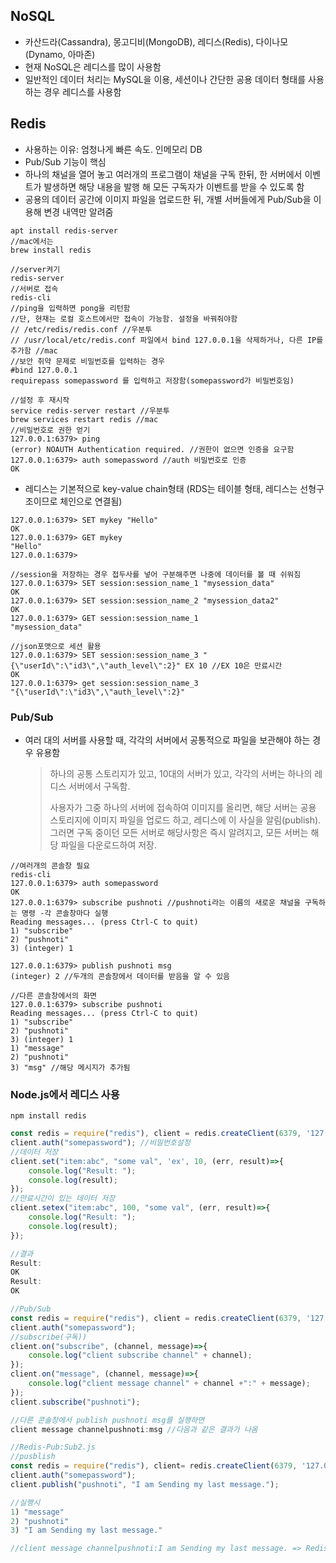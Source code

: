 ## NoSQL

- 카산드라(Cassandra), 몽고디비(MongoDB), 레디스(Redis), 다이나모(Dynamo, 아마존)
- 현재 NoSQL은 레디스를 많이 사용함
- 일반적인 데이터 처리는 MySQL을 이용, 세션이나 간단한 공용 데이터 형태를 사용하는 경우 레디스를 사용함

## Redis

- 사용하는 이유: 엄청나게 빠른 속도. 인메모리 DB
- Pub/Sub 기능이 핵심
- 하나의 채널을 열어 놓고 여러개의 프로그램이 채널을 구독 한뒤, 한 서버에서 이벤트가 발생하면 해당 내용을 발행 해 모든 구독자가 이벤트를 받을 수 있도록 함
- 공용의 데이터 공간에 이미지 파일을 업로드한 뒤, 개별 서버들에게 Pub/Sub을 이용해 변경 내역만 알려줌

```
apt install redis-server
//mac에서는
brew install redis

//server켜기
redis-server
//서버로 접속
redis-cli
//ping을 입력하면 pong을 리턴함
//단, 현재는 로컬 호스트에서만 접속이 가능함. 설정을 바꿔줘야함
// /etc/redis/redis.conf //우분투
// /usr/local/etc/redis.conf 파일에서 bind 127.0.0.1을 삭제하거나, 다른 IP를 추가함 //mac
//보안 취약 문제로 비밀번호를 입력하는 경우
#bind 127.0.0.1
requirepass somepassword 를 입력하고 저장함(somepassword가 비밀번호임)

//설정 후 재시작
service redis-server restart //우분투
brew services restart redis //mac
//비밀번호로 권한 얻기
127.0.0.1:6379> ping
(error) NOAUTH Authentication required. //권한이 없으면 인증을 요구함
127.0.0.1:6379> auth somepassword //auth 비밀번호로 인증
OK
```

- 레디스는 기본적으로 key-value chain형태 (RDS는 테이블 형태, 레디스는 선형구조이므로 체인으로 연결됨)

```
127.0.0.1:6379> SET mykey "Hello"
OK
127.0.0.1:6379> GET mykey
"Hello"
127.0.0.1:6379>

//session을 저장하는 경우 접두사를 넣어 구분해주면 나중에 데이터를 볼 때 쉬워짐
127.0.0.1:6379> SET session:session_name_1 "mysession_data"
OK
127.0.0.1:6379> SET session:session_name_2 "mysession_data2"
OK
127.0.0.1:6379> GET session:session_name_1
"mysession_data"

//json포맷으로 세션 활용
127.0.0.1:6379> SET session:session_name_3 "{\"userId\":\"id3\",\"auth_level\":2}" EX 10 //EX 10은 만료시간
OK
127.0.0.1:6379> get session:session_name_3
"{\"userId\":\"id3\",\"auth_level\":2}"
```

### Pub/Sub

- 여러 대의 서버를 사용할 때, 각각의 서버에서 공통적으로 파일을 보관해야 하는 경우 유용함

  > 하나의 공통 스토리지가 있고, 10대의 서버가 있고, 각각의 서버는 하나의 레디스 서버에서 구독함.
  >
  > 사용자가 그중 하나의 서버에 접속하여 이미지를 올리면, 해당 서버는 공용 스토리지에 이미지 파일을 업로드 하고, 레디스에 이 사실을 알림(publish). 그러면 구독 중이던 모든 서버로 해당사항은 즉시 알려지고, 모든 서버는 해당 파일을 다운로드하여 저장.

```
//여러개의 콘솔창 필요
redis-cli
127.0.0.1:6379> auth somepassword
OK
127.0.0.1:6379> subscribe pushnoti //pushnoti라는 이름의 새로운 채널을 구독하는 명령 -각 콘솔창마다 실행
Reading messages... (press Ctrl-C to quit)
1) "subscribe"
2) "pushnoti"
3) (integer) 1 

127.0.0.1:6379> publish pushnoti msg 
(integer) 2 //두개의 콘솔창에서 데이터를 받음을 알 수 있음

//다른 콘솔창에서의 화면
127.0.0.1:6379> subscribe pushnoti
Reading messages... (press Ctrl-C to quit)
1) "subscribe"
2) "pushnoti"
3) (integer) 1
1) "message"
2) "pushnoti"
3) "msg" //해당 메시지가 추가됨
```



### Node.js에서 레디스 사용

```
npm install redis
```

```js
const redis = require("redis"), client = redis.createClient(6379, '127.0.0.1');
client.auth("somepassword"); //비밀번호설정
//데이터 저장
client.set("item:abc", "some val", 'ex', 10, (err, result)=>{
    console.log("Result: ");
    console.log(result);
});
//만료시간이 있는 데이터 저장
client.setex("item:abc", 100, "some val", (err, result)=>{
    console.log("Result: ");
    console.log(result);
});

//결과
Result:
OK
Result:
OK

//Pub/Sub
const redis = require("redis"), client = redis.createClient(6379, '127.0.0.1');
client.auth("somepassword");
//subscribe(구독))
client.on("subscribe", (channel, message)=>{
    console.log("client subscribe channel" + channel);
});
client.on("message", (channel, message)=>{
    console.log("client message channel" + channel +":" + message);
});
client.subscribe("pushnoti");

//다른 콘솔창에서 publish pushnoti msg를 실행하면
client message channelpushnoti:msg //다음과 같은 결과가 나옴

//Redis-Pub:Sub2.js
//pusblish
const redis = require("redis"), client= redis.createClient(6379, '127.0.0.1');
client.auth("somepassword");
client.publish("pushnoti", "I am Sending my last message.");

//실행시 
1) "message"
2) "pushnoti"
3) "I am Sending my last message."

//client message channelpushnoti:I am Sending my last message. => Redis-Pub:Sub.js
```


